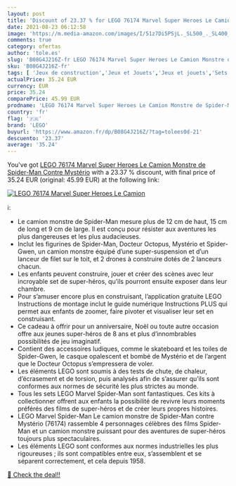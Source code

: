 ```yaml
---
layout: post
title: 'Discount of 23.37 % for LEGO 76174 Marvel Super Heroes Le Camion'
date: 2021-08-23 06:12:58
image: 'https://m.media-amazon.com/images/I/51z7Di5PSjL._SL500_._SL400_.jpg'
comments: true
category: ofertas
author: 'tole.es'
slug: 'B08G4J216Z-fr LEGO 76174 Marvel Super Heroes Le Camion Monstre de...'
sku: 'B08G4J216Z-fr'
tags: [ 'Jeux de construction','Jeux et Jouets','Jeux et jouets','Sets de jeux de construction','lego', ]
actualPrice: 35.24 EUR
currency: EUR
price: 35.24
comparePrice: 45.99 EUR
prodname: 'LEGO 76174 Marvel Super Heroes Le Camion Monstre de Spider-Man Contre Mystério'
country: 'fr'
flag: '🇫🇷'
brand: 'LEGO'
buyurl: 'https://www.amazon.fr/dp/B08G4J216Z/?tag=tolees0d-21'
descuento: '23.37'
average: '35.24'
---
```


You've got [LEGO 76174 Marvel Super Heroes Le Camion Monstre de Spider-Man Contre Mystério](https://www.amazon.fr/dp/B08G4J216Z/?tag=tolees0d-21) with a  23.37 % discount, with final price of 35.24 EUR (original: 45.99 EUR) at the following link:

[![LEGO 76174 Marvel Super Heroes Le Camion](https://m.media-amazon.com/images/I/51z7Di5PSjL._SL500_._SL400_.jpg)](https://www.amazon.fr/dp/B08G4J216Z/?tag=tolees0d-21)

ℹ️:

- Le camion monstre de Spider-Man mesure plus de 12 cm de haut, 15 cm de long et 9 cm de large. Il est conçu pour résister aux aventures les plus dangereuses et les plus audacieuses.
- Inclut les figurines de Spider-Man, Docteur Octopus, Mystério et Spider-Gwen, un camion monstre équipé d’une super-suspension et d’un lanceur de filet sur le toit, et 2 drones à construire dotés de 2 lanceurs chacun.
- Les enfants peuvent construire, jouer et créer des scènes avec leur incroyable set de super-héros, qu’ils pourront ensuite exposer dans leur chambre.
- Pour s’amuser encore plus en construisant, l’application gratuite LEGO Instructions de montage inclut le guide numérique Instructions PLUS qui permet aux enfants de zoomer, faire pivoter et visualiser leur set en construisant.
- Ce cadeau à offrir pour un anniversaire, Noël ou toute autre occasion offre aux jeunes super-héros de 8 ans et plus d’innombrables possibilités de jeu imaginatif.
- Contient des accessoires ludiques, comme le skateboard et les toiles de Spider-Gwen, le casque opalescent et bombé de Mystério et de l’argent que le Docteur Octopus s’empressera de voler.
- Les éléments LEGO sont soumis à des tests de chute, de chaleur, d’écrasement et de torsion, puis analysés afin de s’assurer qu’ils sont conformes aux normes de sécurité les plus strictes au monde.
- Tous les sets LEGO Marvel Spider-Man sont fantastiques. Ces kits à collectionner offrent aux enfants la possibilité de revivre leurs moments préférés des films de super-héros et de créer leurs propres histoires.
- LEGO Marvel Spider-Man Le camion monstre de Spider-Man contre Mystério (76174) rassemble 4 personnages célèbres des films Spider-Man et un camion monstre puissant pour des aventures de super-héros toujours plus spectaculaires.
- Les éléments LEGO sont conformes aux normes industrielles les plus rigoureuses ; ils sont compatibles entre eux, s’assemblent et se séparent correctement, et cela depuis 1958.

[🛒 Check the deal!!](https://www.amazon.fr/dp/B08G4J216Z/?tag=tolees0d-21)
